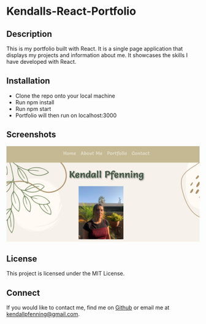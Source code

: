 # Kendalls-React-Portfolio

## Description 

This is my portfolio built with React. It is a single page application that displays my projects and information about me. It showcases the skills I have developed with React. 

## Installation 

- Clone the repo onto your local machine
- Run npm install
- Run npm start
- Portfolio will then run on localhost:3000


## Screenshots

![Screenshot of page](./src/assets/cover/portfolio.png)


## License

This project is licensed under the MIT License.

## Connect

If you would like to contact me, find me on [Github](https://github.com/kendallp) or email me at <kendallpfenning@gmail.com>.